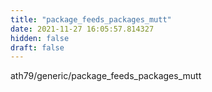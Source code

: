 ```yaml
---
title: "package_feeds_packages_mutt"
date: 2021-11-27 16:05:57.814327
hidden: false
draft: false
---
```


ath79/generic/package_feeds_packages_mutt


